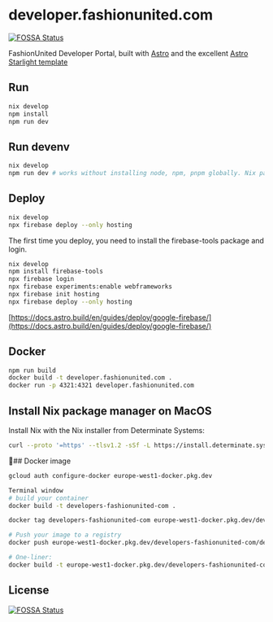 # developer.fashionunited.com

[![FOSSA Status](https://app.fossa.com/api/projects/git%2Bgithub.com%2Ffuww%2Fdeveloper.fashionunited.com.svg?type=shield)](https://app.fossa.com/projects/git%2Bgithub.com%2Ffuww%2Fdeveloper.fashionunited.com?ref=badge_shield)

FashionUnited Developer Portal, built with [Astro](https://astro.build/) and the excellent [Astro Starlight template](https://astro.build/themes/details/starlight/)

## Run

```bash
nix develop
npm install
npm run dev
```

## Run devenv

```bash
nix develop
npm run dev # works without installing node, npm, pnpm globally. Nix packaga manager is used.
```

## Deploy

```bash
nix develop
npx firebase deploy --only hosting
```

The first time you deploy, you need to install the firebase-tools package and login.

```bash
nix develop
npm install firebase-tools
npx firebase login
npx firebase experiments:enable webframeworks
npx firebase init hosting
npx firebase deploy --only hosting
```

[https://docs.astro.build/en/guides/deploy/google-firebase/](https://docs.astro.build/en/guides/deploy/google-firebase/)

## Docker

```bash
npm run build
docker build -t developer.fashionunited.com .
docker run -p 4321:4321 developer.fashionunited.com
```

## Install Nix package manager on MacOS

Install Nix with the Nix installer from Determinate Systems:

```bash
curl --proto '=https' --tlsv1.2 -sSf -L https://install.determinate.systems/nix | sh -s -- install
```

## Docker image

```bash
gcloud auth configure-docker europe-west1-docker.pkg.dev

Terminal window
# build your container
docker build -t developers-fashionunited-com .

docker tag developers-fashionunited-com europe-west1-docker.pkg.dev/developers-fashionunited-com/developersite/ssrastrofrontend:latest

# Push your image to a registry
docker push europe-west1-docker.pkg.dev/developers-fashionunited-com/developersite/ssrastrofrontend:latest

# One-liner:
docker build -t europe-west1-docker.pkg.dev/developers-fashionunited-com/developersite/ssrastrofrontend:latest . && docker push europe-west1-docker.pkg.dev/developers-fashionunited-com/developersite/ssrastrofrontend:latest
```

## License

[![FOSSA Status](https://app.fossa.com/api/projects/git%2Bgithub.com%2Ffuww%2Fdeveloper.fashionunited.com.svg?type=large)](https://app.fossa.com/projects/git%2Bgithub.com%2Ffuww%2Fdeveloper.fashionunited.com?ref=badge_large)
